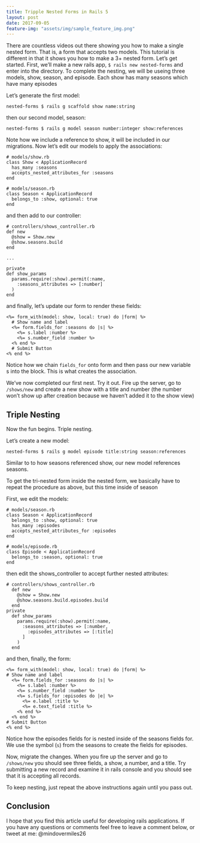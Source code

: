 ```yaml
---
title: Tripple Nested Forms in Rails 5
layout: post
date: 2017-09-05
feature-img: "assets/img/sample_feature_img.png"
---
```


There are countless videos out there showing you how to make a single nested form. That is, a form that accepts two models. This tutorial is different in that it shows you how to make a 3+ nested form. Let’s get started.
First, we’ll make a new rails app, `$ rails new nested-forms` and enter into the directory.
To complete the nesting, we will be useing three models, show, season, and episode. Each show has many seasons which have many episodes

Let’s generate the first model:

```
nested-forms $ rails g scaffold show name:string
```

then our second model, season:

```
nested-forms $ rails g model season number:integer show:references
```

Note how we include a reference to show, it will be included in our migrations.
Now let’s edit our models to apply the associations:

```
# models/show.rb
class Show < ApplicationRecord
  has_many :seasons
  accepts_nested_attributes_for :seasons
end
```

```
# models/season.rb
class Season < ApplicationRecord
  belongs_to :show, optional: true
end
```

and then add to our controller:

```
# controllers/shows_controller.rb
def new
  @show = Show.new
  @show.seasons.build
end

...

private
def show_params
  params.require(:show).permit(:name, 
    :seasons_attributes => [:number]
  )
end
```

and finally, let’s update our form to render these fields:
```
<%= form_with(model: show, local: true) do |form| %>
  # Show name and label
  <%= form.fields_for :seasons do |s| %>
    <%= s.label :number %>
    <%= s.number_field :number %>
  <% end %>
  # Submit Button
<% end %>
```

Notice how we chain `fields_for` onto form and then pass our new variable s into the block. This is what creates the association.

We’ve now completed our first nest. Try it out. Fire up the server, go to `/shows/new` and create a new show with a title and number (the number won’t show up after creation because we haven’t added it to the show view)

## Triple Nesting

Now the fun begins. Triple nesting.

Let’s create a new model:

```
nested-forms $ rails g model episode title:string season:references
```

Similar to to how seasons referenced show, our new model references seasons.

To get the tri-nested form inside the nested form, we basically have to repeat the procedure as above, but this time inside of season

First, we edit the models:

```
# models/season.rb
class Season < ApplicationRecord
  belongs_to :show, optional: true
  has_many :episodes
  accepts_nested_attributes_for :episodes
end
```
```
# models/episode.rb
class Episode < ApplicationRecord
  belongs_to :season, optional: true
end
```

then edit the shows_controller to accept further nested attributes:
```
# controllers/shows_controller.rb
  def new
    @show = Show.new
    @show.seasons.build.episodes.build
  end
private
  def show_params
    params.require(:show).permit(:name, 
      :seasons_attributes => [:number,
        :episodes_attributes => [:title]
      ]
    )
  end
```

and then, finally, the form:

```
<%= form_with(model: show, local: true) do |form| %>
# Show name and label
  <%= form.fields_for :seasons do |s| %>
    <%= s.label :number %>
    <%= s.number_field :number %>
    <%= s.fields_for :episodes do |e| %>
      <%= e.label :title %>
      <%= e.text_field :title %>
    <% end %>
  <% end %>
# Submit Button
<% end %>
```
Notice how the episodes fields for is nested inside of the seasons fields for. We use the symbol (`s`) from the seasons to create the fields for episodes.

Now, migrate the changes. When you fire up the server and go to `/shows/new` you should see three fields, a show, a number, and a title. Try submitting a new record and examine it in rails console and you should see that it is accepting all records.

To keep nesting, just repeat the above instructions again until you pass out.

## Conclusion
I hope that you find this article useful for developing rails applications. If you have any questions or comments feel free to leave a comment below, or tweet at me: @mindovermiles26